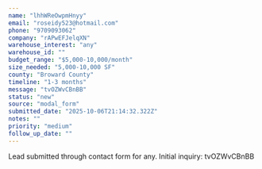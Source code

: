 ```yaml
---
name: "lhhWReOwpmHnyy"
email: "roseidy523@hotmail.com"
phone: "9709093062"
company: "rAPwEFJelqXN"
warehouse_interest: "any"
warehouse_id: ""
budget_range: "$5,000-10,000/month"
size_needed: "5,000-10,000 SF"
county: "Broward County"
timeline: "1-3 months"
message: "tvOZWvCBnBB"
status: "new"
source: "modal_form"
submitted_date: "2025-10-06T21:14:32.322Z"
notes: ""
priority: "medium"
follow_up_date: ""
---
```


Lead submitted through contact form for any.
Initial inquiry: tvOZWvCBnBB
